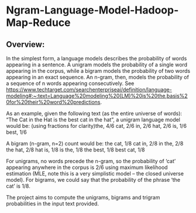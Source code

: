 # Ngram-Language-Model-Hadoop-Map-Reduce

## Overview:

In the simplest form, a language models describes the probability of words appearing in a sentence. A unigram models the probability of a single word appearing in the corpus, while a bigram models the
probability of two words appearing in an exact sequence. An n-gram, then, models the probability of a sequence of n words appearing consecutively.
See https://www.techtarget.com/searchenterpriseai/definition/language-modeling#:~:text=Language%20modeling%20(LM)%20is%20the,basis%20for%20their%20word%20predictions.

As an example, given the following text (as the entire universe of words): “The Cat in the Hat is the best cat in the hat”, a unigram language model would be: (using fractions for clarity)the, 4/6
cat, 2/6
in, 2/6
hat, 2/6
is, 1/6
best, 1/6

A bigram (n-gram, n=2) count would be:
the cat, 1/8
cat in, 2/8
in the, 2/8
the hat, 2/8
hat is, 1/8
is the, 1/8
the best, 1/8
best cat, 1/8

For unigrams, no words precede the n-gram, so the probability of ‘cat’ appearing anywhere in the corpus is 2/6 using maximum likelihood estimation (MLE, note this is a very simplistic model – the closed
universe model). For bigrams, we could say that the probability of the phrase ‘the cat’ is 1/8.

The project aims to compute the unigrams, bigrams and trigram probabilities in the input text provided.
